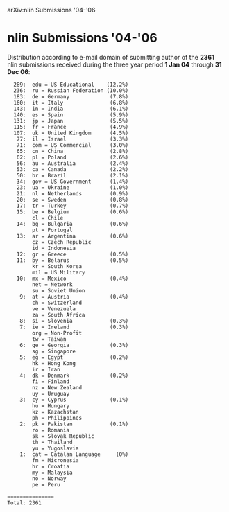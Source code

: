 arXiv:nlin Submissions '04-'06

nlin Submissions '04-'06
========================

Distribution according to e-mail domain of submitting author of the
**2361** nlin submissions received during the three year period **1 Jan
04** through **31 Dec 06**:

      289:  edu = US Educational    (12.2%)
      236:  ru = Russian Federation (10.0%)
      183:  de = Germany             (7.8%)
      160:  it = Italy               (6.8%)
      143:  in = India               (6.1%)
      140:  es = Spain               (5.9%)
      131:  jp = Japan               (5.5%)
      115:  fr = France              (4.9%)
      107:  uk = United Kingdom      (4.5%)
       77:  il = Israel              (3.3%)
       71:  com = US Commercial      (3.0%)
       65:  cn = China               (2.8%)
       62:  pl = Poland              (2.6%)
       56:  au = Australia           (2.4%)
       53:  ca = Canada              (2.2%)
       50:  br = Brazil              (2.1%)
       34:  gov = US Government      (1.4%)
       23:  ua = Ukraine             (1.0%)
       21:  nl = Netherlands         (0.9%)
       20:  se = Sweden              (0.8%)
       17:  tr = Turkey              (0.7%)
       15:  be = Belgium             (0.6%)
            cl = Chile
       14:  bg = Bulgaria            (0.6%)
            pt = Portugal
       13:  ar = Argentina           (0.6%)
            cz = Czech Republic
            id = Indonesia
       12:  gr = Greece              (0.5%)
       11:  by = Belarus             (0.5%)
            kr = South Korea
            mil = US Military
       10:  mx = Mexico              (0.4%)
            net = Network
            su = Soviet Union
        9:  at = Austria             (0.4%)
            ch = Switzerland
            ve = Venezuela
            za = South Africa
        8:  si = Slovenia            (0.3%)
        7:  ie = Ireland             (0.3%)
            org = Non-Profit
            tw = Taiwan
        6:  ge = Georgia             (0.3%)
            sg = Singapore
        5:  eg = Egypt               (0.2%)
            hk = Hong Kong
            ir = Iran
        4:  dk = Denmark             (0.2%)
            fi = Finland
            nz = New Zealand
            uy = Uruguay
        3:  cy = Cyprus              (0.1%)
            hu = Hungary
            kz = Kazachstan
            ph = Philippines
        2:  pk = Pakistan            (0.1%)
            ro = Romania
            sk = Slovak Republic
            th = Thailand
            yu = Yugoslavia
        1:  cat = Catalan Language     (0%)
            fm = Micronesia
            hr = Croatia
            my = Malaysia
            no = Norway
            pe = Peru

    ===============
    Total: 2361
